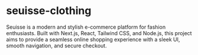 # seuisse-clothing
Seuisse is a modern and stylish e-commerce platform for fashion enthusiasts. Built with Next.js, React, Tailwind CSS, and Node.js, this project aims to provide a seamless online shopping experience with a sleek UI, smooth navigation, and secure checkout.
